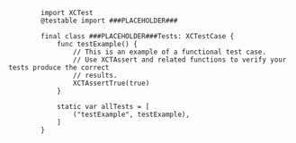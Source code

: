             import XCTest
            @testable import ###PLACEHOLDER###

            final class ###PLACEHOLDER###Tests: XCTestCase {
                func testExample() {
                    // This is an example of a functional test case.
                    // Use XCTAssert and related functions to verify your tests produce the correct
                    // results.
                    XCTAssertTrue(true)
                }

                static var allTests = [
                    ("testExample", testExample),
                ]
            }
